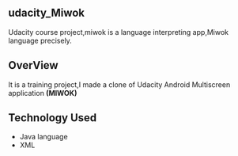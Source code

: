 ## udacity_Miwok
Udacity course project,miwok is a language interpreting app,Miwok language precisely.

## OverView 
It is a training project,I made a clone of Udacity Android Multiscreen application **(MIWOK)**

## Technology Used
* Java language
* XML
